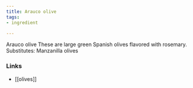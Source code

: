 ```yaml
---
title: Arauco olive
tags:
- ingredient

---
```

Arauco olive These are large green Spanish olives flavored with rosemary. Substitutes: Manzanilla olives

### Links

* [[olives]]
